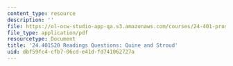 ```yaml
---
content_type: resource
description: ''
file: https://ol-ocw-studio-app-qa.s3.amazonaws.com/courses/24-401-proseminar-in-philosophy-ii-spring-2020/dbf59fc4cfb706cde41dfd741062727a_MIT24_401S20_Questions13.pdf
file_type: application/pdf
resourcetype: Document
title: '24.401S20 Readings Questions: Quine and Stroud'
uid: dbf59fc4-cfb7-06cd-e41d-fd741062727a
---
```

